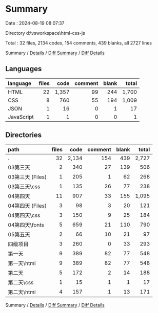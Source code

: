 # Summary

Date : 2024-08-19 08:07:37

Directory d:\\vsworkspace\\html-css-js

Total : 32 files,  2134 codes, 154 comments, 439 blanks, all 2727 lines

Summary / [Details](details.md) / [Diff Summary](diff.md) / [Diff Details](diff-details.md)

## Languages
| language | files | code | comment | blank | total |
| :--- | ---: | ---: | ---: | ---: | ---: |
| HTML | 22 | 1,357 | 99 | 244 | 1,700 |
| CSS | 8 | 760 | 55 | 194 | 1,009 |
| JSON | 1 | 16 | 0 | 1 | 17 |
| JavaScript | 1 | 1 | 0 | 0 | 1 |

## Directories
| path | files | code | comment | blank | total |
| :--- | ---: | ---: | ---: | ---: | ---: |
| . | 32 | 2,134 | 154 | 439 | 2,727 |
| 03第三天 | 2 | 340 | 27 | 139 | 506 |
| 03第三天 (Files) | 1 | 205 | 1 | 62 | 268 |
| 03第三天\\css | 1 | 135 | 26 | 77 | 238 |
| 04第四天 | 11 | 907 | 33 | 155 | 1,095 |
| 04第四天 (Files) | 3 | 98 | 3 | 20 | 121 |
| 04第四天\\css | 3 | 150 | 9 | 25 | 184 |
| 04第四天\\fonts | 5 | 659 | 21 | 110 | 790 |
| 05第五天 | 2 | 66 | 10 | 21 | 97 |
| 四级项目 | 3 | 260 | 0 | 33 | 293 |
| 第一天 | 9 | 389 | 82 | 77 | 548 |
| 第一天\\html | 9 | 389 | 82 | 77 | 548 |
| 第二天 | 5 | 172 | 2 | 14 | 188 |
| 第二天\\css | 1 | 15 | 1 | 1 | 17 |
| 第二天\\html | 4 | 157 | 1 | 13 | 171 |

Summary / [Details](details.md) / [Diff Summary](diff.md) / [Diff Details](diff-details.md)